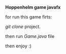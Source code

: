 **Hoppenhelm game javafx**

for run this game firts:

_git clone_ project.

then run _Game.java_ file

then enjoy :)

